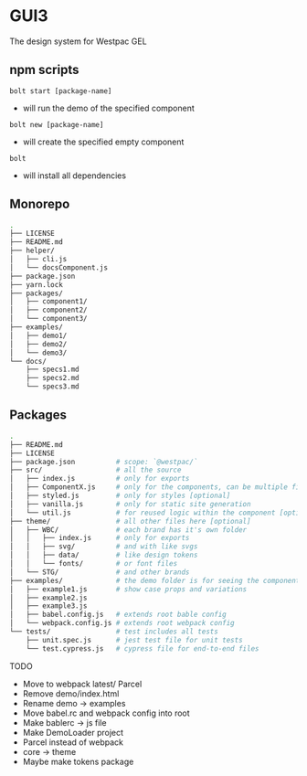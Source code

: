 # GUI3

The design system for Westpac GEL

## npm scripts

`bolt start [package-name]`
- will run the demo of the specified component

`bolt new [package-name]`
- will create the specified empty component

`bolt`
- will install all dependencies


## Monorepo

```sh
.
├── LICENSE
├── README.md
├── helper/
│   ├── cli.js
│   └── docsComponent.js
├── package.json
├── yarn.lock
├── packages/
│   ├── component1/
│   ├── component2/
│   └── component3/
├── examples/
│   ├── demo1/
│   ├── demo2/
│   └── demo3/
└── docs/
    ├── specs1.md
    ├── specs2.md
    └── specs3.md
```

## Packages

```sh
.
├── README.md
├── LICENSE
├── package.json          # scope: `@westpac/`
├── src/                  # all the source
│   ├── index.js          # only for exports
│   ├── ComponentX.js     # only for the components, can be multiple files
│   ├── styled.js         # only for styles [optional]
│   ├── vanilla.js        # only for static site generation
│   └── util.js           # for reused logic within the component [optional]
├── theme/                # all other files here [optional]
│   ├── WBC/              # each brand has it's own folder
│   │   ├── index.js      # only for exports
│   │   ├── svg/          # and with like svgs
│   │   ├── data/         # like design tokens
│   │   └── fonts/        # or font files
│   └── STG/              # and other brands
├── examples/             # the demo folder is for seeing the components in action
│   ├── example1.js       # show case props and variations
│   ├── example2.js
│   ├── example3.js
│   ├── babel.config.js   # extends root bable config
│   └── webpack.config.js # extends root webpack config
└── tests/                # test includes all tests
    ├── unit.spec.js      # jest test file for unit tests
    └── test.cypress.js   # cypress file for end-to-end files
```


TODO

- Move to webpack latest/ Parcel
- Remove demo/index.html
- Rename demo -> examples
- Move babel.rc and webpack config into root
- Make bablerc -> js file
- Make DemoLoader project
- Parcel instead of webpack
- core -> theme
- Maybe make tokens package
